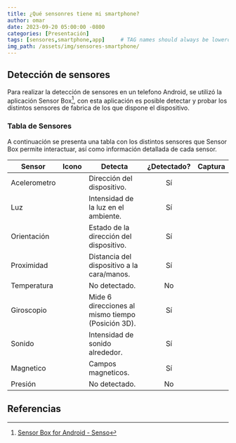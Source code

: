 ```yaml
---
title: ¿Qué sensonres tiene mi smartphone?
author: omar
date: 2023-09-20 05:00:00 -0800
categories: [Presentación]
tags: [sensores,smartphone,app]     # TAG names should always be lowercase
img_path: /assets/img/sensores-smartphone/
---
```


## Detección de sensores

Para realizar la detección de sensores en un telefono Android, se utilizó la aplicación
Sensor Box[^app-sensores], con esta aplicación es posible detectar y probar los distintos
sensores de fabrica de los que dispone el dispositivo.

### Tabla de Sensores

A continuación se presenta una tabla con los distintos sensores que Sensor Box permite
interactuar, así como información detallada de cada sensor.

| Sensor       | Icono | Detecta     | ¿Detectado? | Captura       |
| ------------ | :---: | ----------- | :---------: | ------------- |
| Acelerometro |       | Dirección del dispositivo. | Sí | |
| Luz          |       | Intensidad de la luz en el ambiente. | Sí | |
| Orientación  |       | Estado de la dirección del dispositivo. | Sí | |
| Proximidad   |       | Distancia del dispositivo a la cara/manos. | Sí | |
| Temperatura  |       | No detectado. | No | |
| Giroscopio   |       | Mide 6 direcciones al mismo tiempo (Posición 3D). | Sí | |
| Sonido       |       | Intensidad de sonido alrededor. | Sí | |
| Magnetico    |       | Campos magneticos. | Sí | |
| Presión      |       | No detectado. | No | |

## Referencias

[^app-sensores]: [Sensor Box for Android - Senso](https://play.google.com/store/apps/details?id=com.nirmallabs.sensorbox)

